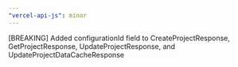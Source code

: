 ```yaml
---
"vercel-api-js": minor
---
```


[BREAKING] Added configurationId field to CreateProjectResponse, GetProjectResponse, UpdateProjectResponse, and UpdateProjectDataCacheResponse